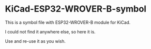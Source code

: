 # KiCad-ESP32-WROVER-B-symbol
This is a symbol file with ESP32-WROVER-B module for KiCad.

I could not find it anywhere else, so here it is.

Use and re-use it as you wish.

